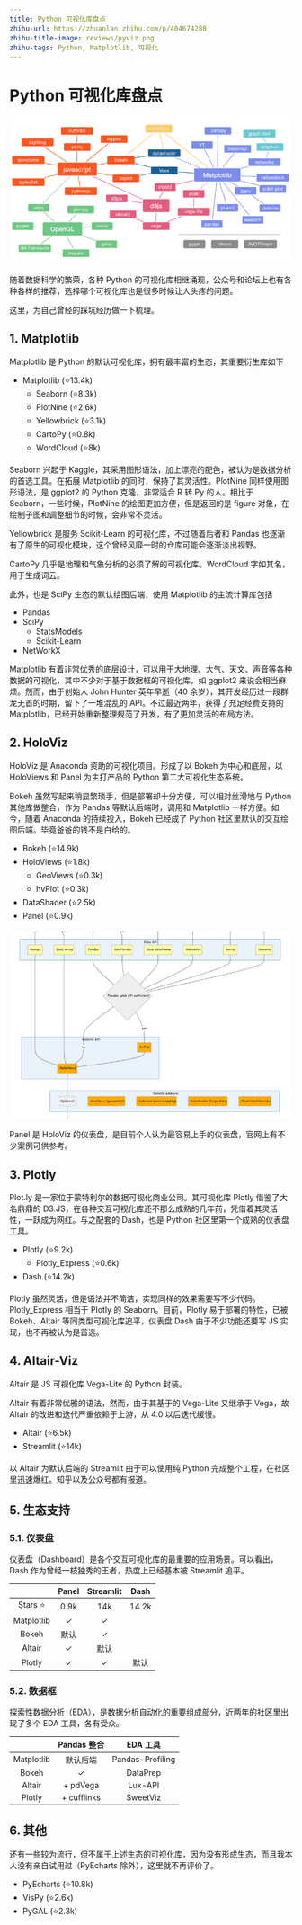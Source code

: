 ```yaml
---
title: Python 可视化库盘点
zhihu-url: https://zhuanlan.zhihu.com/p/404674288
zhihu-title-image: reviews/pyviz.png
zhihu-tags: Python, Matplotlib, 可视化
---
```


# Python 可视化库盘点

![pyviz](images/reviews/pyviz.png)

随着数据科学的繁荣，各种 Python 的可视化库相继涌现，公众号和论坛上也有各种各样的推荐，选择哪个可视化库也是很多时候让人头疼的问题。

这里，为自己曾经的踩坑经历做一下梳理。

## 1. Matplotlib

Matplotlib 是 Python 的默认可视化库，拥有最丰富的生态，其重要衍生库如下

- Matplotlib (⭐13.4k)
  - Seaborn (⭐8.3k)
  - PlotNine (⭐2.6k)
  - Yellowbrick (⭐3.1k)
  - CartoPy (⭐0.8k)
  - WordCloud (⭐8k)

Seaborn 兴起于 Kaggle，其采用图形语法，加上漂亮的配色，被认为是数据分析的首选工具。在拓展 Matplotlib 的同时，保持了其灵活性。PlotNine 同样使用图形语法，是 ggplot2 的 Python 克隆，非常适合 R 转 Py 的人。相比于 Seaborn，一些时候，PlotNine 的绘图更加方便，但是返回的是 figure 对象，在绘制子图和调整细节的时候，会非常不灵活。

Yellowbrick 是服务 Scikit-Learn 的可视化库，不过随着后者和 Pandas 也逐渐有了原生的可视化模块，这个曾经风靡一时的仓库可能会逐渐淡出视野。

CartoPy 几乎是地理和气象分析的必须了解的可视化库。WordCloud 字如其名，用于生成词云。

此外，也是 SciPy 生态的默认绘图后端，使用 Matplotlib 的主流计算库包括

- Pandas
- SciPy
  - StatsModels
  - Scikit-Learn
- NetWorkX

Matplotlib 有着非常优秀的底层设计，可以用于大地理、大气、天文、声音等各种数据的可视化，其中不少对于基于数据框的可视化库，如 ggplot2 来说会相当麻烦。然而，由于创始人 John Hunter 英年早逝（40 余岁），其开发经历过一段群龙无首的时期，留下了一堆混乱的 API。不过最近两年，获得了充足经费支持的 Matplotlib，已经开始重新整理规范了开发，有了更加灵活的布局方法。

## 2. HoloViz

HoloViz 是 Anaconda 资助的可视化项目。形成了以 Bokeh 为中心和底层，以 HoloViews 和 Panel 为主打产品的 Python 第二大可视化生态系统。

Bokeh 虽然写起来稍显繁琐手，但是部署却十分方便，可以相对丝滑地与 Python 其他库做整合，作为 Pandas 等默认后端时，调用和 Matplotlib 一样方便。如今，随着 Anaconda 的持续投入，Bokeh 已经成了 Python 社区里默认的交互绘图后端。毕竟爸爸的钱不是白给的。

- Bokeh (⭐14.9k)
- HoloViews (⭐1.8k)
  - GeoViews (⭐0.3k)
  - hvPlot (⭐0.3k)
- DataShader (⭐2.5k)
- Panel (⭐0.9k)

![holoviz](images/reviews/holoviz.png)

Panel 是 HoloViz 的仪表盘，是目前个人认为最容易上手的仪表盘，官网上有不少案例可供参考。

## 3. Plotly

Plot.ly 是一家位于蒙特利尔的数据可视化商业公司。其可视化库 Plotly 借鉴了大名鼎鼎的 D3.JS，在各种交互可视化库还不那么成熟的几年前，凭借着其灵活性，一跃成为网红。与之配套的 Dash，也是 Python 社区里第一个成熟的仪表盘工具。

- Plotly (⭐9.2k)
  - Plotly_Express (⭐0.6k)
- Dash (⭐14.2k)

Plotly 虽然灵活，但是语法并不简洁，实现同样的效果需要写不少代码。Plotly_Express 相当于 Plotly 的 Seaborn。目前，Plotly 易于部署的特性，已被 Bokeh、Altair 等同类型可视化库追平，仪表盘 Dash 由于不少功能还要写 JS 实现，也不再被认为是首选。

## 4. Altair-Viz

Altair 是 JS 可视化库 Vega-Lite 的 Python 封装。

Altair 有着非常优雅的语法，然而，由于其基于的 Vega-Lite 又继承于 Vega，故 Altair 的改进和迭代严重依赖于上游，从 4.0 以后迭代缓慢。

- Altair (⭐6.5k)
- Streamlit (⭐14k)

以 Altair 为默认后端的 Streamlit 由于可以使用纯 Python 完成整个工程，在社区里迅速爆红。知乎以及公众号都有报道。

## 5. 生态支持

### 5.1. 仪表盘

仪表盘（Dashboard）是各个交互可视化库的最重要的应用场景。可以看出，Dash 作为曾经一枝独秀的王者，热度上已经基本被 Streamlit 追平。

|            | Panel | Streamlit | Dash  |
| :--------: | :---: | :-------: | :---: |
|  Stars ⭐   | 0.9k  |    14k    | 14.2k |
| Matplotlib |   ✓   |     ✓     |       |
|   Bokeh    | 默认  |     ✓     |       |
|   Altair   |   ✓   |   默认    |       |
|   Plotly   |   ✓   |     ✓     | 默认  |

### 5.2. 数据框

探索性数据分析（EDA），是数据分析自动化的重要组成部分，近两年的社区里出现了多个 EDA 工具，各有受众。

|            | Pandas 整合 |     EDA 工具     |
| :--------: | :---------: | :--------------: |
| Matplotlib |  默认后端   | Pandas-Profiling |
|   Bokeh    |      ✓      |     DataPrep     |
|   Altair   |  + pdVega   |     Lux-API      |
|   Plotly   | + cufflinks |     SweetViz     |

## 6. 其他

还有一些较为流行，但不属于上述生态的可视化库，因为没有形成生态，而且我本人没有亲自试用过（PyEcharts 除外），这里就不再评价了。

- PyEcharts (⭐10.8k)
- VisPy (⭐2.6k)
- PyGAL (⭐2.3k)
